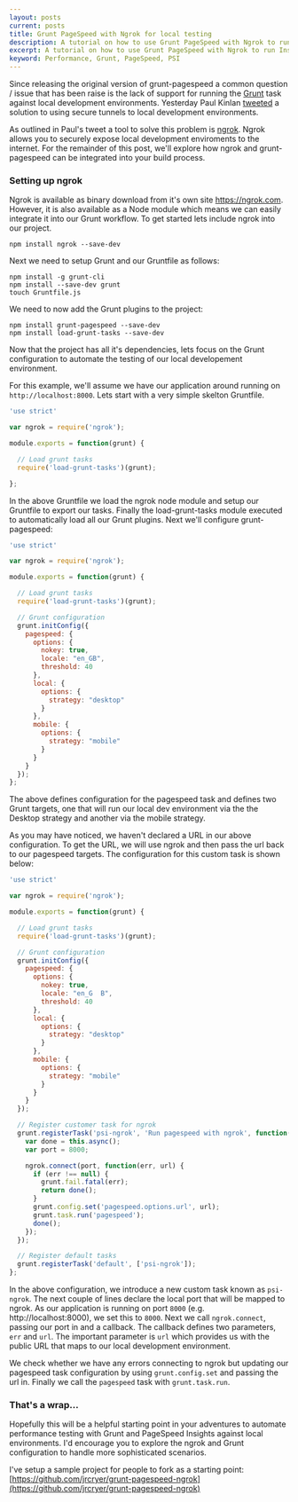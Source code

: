 ```yaml
---
layout: posts
current: posts
title: Grunt PageSpeed with Ngrok for local testing
description: A tutorial on how to use Grunt PageSpeed with Ngrok to run Insights against local environments
excerpt: A tutorial on how to use Grunt PageSpeed with Ngrok to run Insights against local environments
keyword: Performance, Grunt, PageSpeed, PSI
---
```


Since releasing the original version of grunt-pagespeed a common question / issue that has been raise is the lack of support for running the [Grunt](http://gruntjs.com/) task against 
local development environments.  Yesterday Paul Kinlan [tweeted](https://twitter.com/paul_kinlan/status/476736368811732992) a solution to using secure tunnels to local development environments.

As outlined in Paul's tweet a tool to solve this problem is [ngrok](https://ngrok.com).  Ngrok allows you to securely expose local development enviroments to the internet.  For the remainder of this post, we'll explore
how ngrok and grunt-pagespeed can be integrated into your build process.

### Setting up ngrok

Ngrok is available as binary download from it's own site https://ngrok.com.  However, it is also available as a Node module which means we can easily integrate it into our Grunt workflow.  To get started lets include ngrok into our project.

```
npm install ngrok --save-dev

```

Next we need to setup Grunt and our Gruntfile as follows:

```
npm install -g grunt-cli
npm install --save-dev grunt
touch Gruntfile.js

```

We need to now add the Grunt plugins to the project:

```
npm install grunt-pagespeed --save-dev
npm install load-grunt-tasks --save-dev

```

Now that the project has all it's dependencies, lets focus on the Grunt configuration to automate the testing of our local developement environment.

For this example, we'll assume we have our application around running on `http://localhost:8000`.  Lets start with a very simple skelton Gruntfile.

```js
'use strict'

var ngrok = require('ngrok');

module.exports = function(grunt) {

  // Load grunt tasks
  require('load-grunt-tasks')(grunt);

};

```

In the above Gruntfile we load the ngrok node module and setup our Gruntfile to export our tasks.  Finally the load-grunt-tasks module executed to automatically load all our Grunt plugins.  Next we'll configure grunt-pagespeed:

```js
'use strict'

var ngrok = require('ngrok');

module.exports = function(grunt) {

  // Load grunt tasks
  require('load-grunt-tasks')(grunt);

  // Grunt configuration
  grunt.initConfig({
    pagespeed: {
      options: {
        nokey: true,
        locale: "en_GB",
        threshold: 40
      },
      local: {
        options: {
          strategy: "desktop"
        }
      },
      mobile: {
        options: {
          strategy: "mobile"
        }
      }
    }
  });
};

```

The above defines configuration for the pagespeed task and defines two Grunt targets, one that will run our local dev environment via the the Desktop strategy and another via the mobile strategy.

As you may have noticed, we haven't declared a URL in our above configuration.  To get the URL, we will use ngrok and then pass the url back to our pagespeed targets.  The configuration for this custom task is shown below:

```js
'use strict'

var ngrok = require('ngrok');

module.exports = function(grunt) {

  // Load grunt tasks
  require('load-grunt-tasks')(grunt);

  // Grunt configuration
  grunt.initConfig({
    pagespeed: {
      options: {
        nokey: true,
        locale: "en_G  B",
        threshold: 40
      },
      local: {
        options: {
          strategy: "desktop"
        }
      },
      mobile: {
        options: {
          strategy: "mobile"
        }
      }
    }
  });

  // Register customer task for ngrok
  grunt.registerTask('psi-ngrok', 'Run pagespeed with ngrok', function() {
    var done = this.async();
    var port = 8000;

    ngrok.connect(port, function(err, url) {
      if (err !== null) {
        grunt.fail.fatal(err);
        return done();
      }
      grunt.config.set('pagespeed.options.url', url);
      grunt.task.run('pagespeed');
      done();
    });
  });

  // Register default tasks
  grunt.registerTask('default', ['psi-ngrok']);
};

```

In the above configuration, we introduce a new custom task known as `psi-ngrok`.  The next couple of lines declare the local port that will be mapped to ngrok.  As our application is running on port `8000` (e.g. http://localhost:8000), we set this to `8000`. Next we call `ngrok.connect`, passing our port in and a callback.  The callback defines two parameters, `err` and `url`. The important parameter is `url` which provides us with the public URL that maps to our local development environment.

We check whether we have any errors connecting to ngrok but updating our pagespeed task configuration by using `grunt.config.set` and passing the url in. Finally we call the `pagespeed` task with `grunt.task.run`.

### That's a wrap...

Hopefully this will be a helpful starting point in your adventures to automate performance testing with Grunt and PageSpeed Insights against local environments. I'd encourage you to explore the ngrok and Grunt configuration to handle more sophisticated scenarios.

I've setup a sample project for people to fork as a starting point: [https://github.com/jrcryer/grunt-pagespeed-ngrok](https://github.com/jrcryer/grunt-pagespeed-ngrok)
